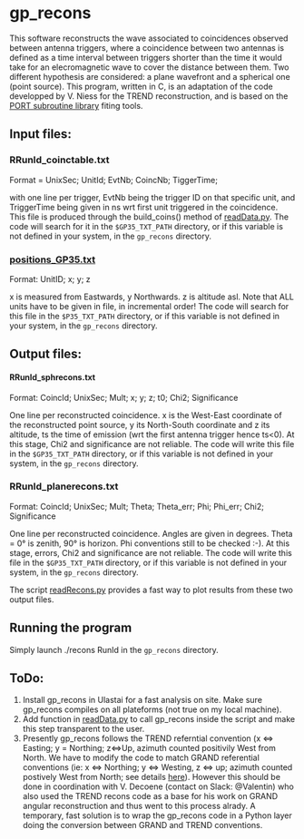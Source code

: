 # gp_recons

This software reconstructs the wave associated to coincidences observed between antenna triggers, where a coincidence between two antennas is defined as a time interval between triggers shorter than the time it would take for an elecromagnetic wave to cover the distance between them. Two different hypothesis are considered: a plane wavefront and a spherical one (point source).
This program, written in C,   is an adaptation of the code developped by V. Niess for the TREND reconstruction, and is based on the [PORT subroutine library](http://www.netlib.org/port/) fiting tools.

## Input files: 
### RRunId_coinctable.txt
Format = UnixSec; UnitId; EvtNb; CoincNb; TiggerTime; 

with one line per trigger, EvtNb being the trigger ID on that specific unit, and TriggerTime being given in ns wrt first unit triggered in the coincidence. This file is produced through the build_coins() method of [readData.py](https://github.com/TREND50/gp_ana/blob/master/readData.py). The code will search for it in the ```$GP35_TXT_PATH``` directory, or if this variable is not defined in your system, in the ```gp_recons``` directory.

### [positions_GP35.txt](https://github.com/TREND50/gp_recons/blob/master/positions_GP35.txt)
Format: UnitID; x; y; z 

x is measured from Eastwards, y Northwards. z is altitude asl. 
Note that ALL units have to be given in file, in incremental order! The code will search for this file in the ```$P35_TXT_PATH``` directory, or if this variable is not defined in your system, in the ```gp_recons``` directory.

## Output files: 

#### RRunId_sphrecons.txt
Format: CoincId; UnixSec; Mult; x; y; z; t0; Chi2; Significance

One line per reconstructed coincidence. x is the West-East coordinate of the reconstructed point source, y its North-South coordinate and z its altitude, ts the time of emission (wrt the first antenna trigger hence ts<0). At this stage, Chi2 and significance are not reliable. The code will write this file in the ```$GP35_TXT_PATH``` directory, or if this variable is not defined in your system, in the ```gp_recons``` directory.

### RRunId_planerecons.txt
Format: CoincId; UnixSec; Mult; Theta; Theta_err; Phi; Phi_err; Chi2; Significance

One line per reconstructed coincidence. Angles are given in degrees. Theta = 0° is zenith, 90° is horizon. Phi conventions still to be checked :-).  At this stage, errors, Chi2 and significance are not reliable. The code will write this file in the ```$GP35_TXT_PATH``` directory, or if this variable is not defined in your system, in the ```gp_recons``` directory.

The script [readRecons.py](https://github.com/TREND50/gp_ana/blob/master/readRecons.py) provides a fast way to plot results from these two output files.

## Running the program
Simply launch ./recons RunId in the ```gp_recons``` directory.

## ToDo:
1. Install gp_recons in Ulastai for a fast analysis on site. Make sure gp_recons compiles on all plateforms (not true on my local machine).
2. Add function in [readData.py](https://github.com/TREND50/gp_ana/blob/master/readData.py) to call gp_recons inside the script and make this step transparent to the user.
3. Presently gp_recons follows the TREND referntial convention (x <=> Easting; y = Northing; z<=>Up, azimuth counted positivily West from North. We have to modify the code to match GRAND referential conventions (ie: x <=> Northing; y <=> Westing, z <=> up; azimuth counted postively West from North; see details [here](https://github.com/grand-mother/simulations/blob/master/GRANDAngularConventions.pdf)). However this should be done in coordination with V. Decoene (contact on Slack: @Valentin) who also used the TREND recons code as a base for his work on GRAND angular reconstruction and thus went to this process alrady. A temporary, fast solution is to wrap the gp_recons code in a Python layer doing the conversion between GRAND and TREND conventions.

